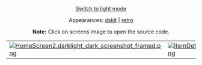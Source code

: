 <p align='center'><a href="ScreensGallery_darklight_light.md">Switch to light mode</a></p>
<p align='center'>Appearances:
<a href="ScreensGallery_dskit_dark.md">dskit</a> | <a href="ScreensGallery_retro_dark.md">retro</a>
</p>
<p align='center'><b>Note:</b> Click on screens image to open the source code.</p>
<table style="border-collapse: collapse; border: none;">
<tr>
<td><a href="DSKitExplorer/Screens/./HomeScreen2.darklight_dark.swift" target="_blank"><img src="Content/Screenshots/./HomeScreen2.darklight_dark_screenshot_framed.png" class="img-fluid rounded work-image" alt="HomeScreen2.darklight_dark_screenshot_framed.png"></a></td>
<td><a href="DSKitExplorer/Screens/./ItemDetails3.darklight_dark.swift" target="_blank"><img src="Content/Screenshots/./ItemDetails3.darklight_dark_screenshot_framed.png" class="img-fluid rounded work-image" alt="ItemDetails3.darklight_dark_screenshot_framed.png"></a></td>
</tr>
</table>
